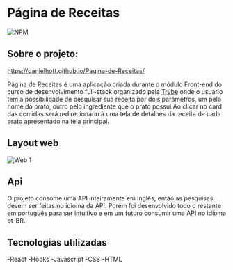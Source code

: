 # Página de Receitas

[![NPM](https://img.shields.io/npm/l/react)](https://github.com/DanielHott/Pagina-de-Receitas/blob/master/LICENSE)

## Sobre o projeto:
https://danielhott.github.io/Pagina-de-Receitas/

Página de Receitas é uma aplicação criada durante o módulo Front-end do curso de desenvolvimento full-stack organizado pela [Trybe](https://www.betrybe.com/) onde o usuário tem a possibilidade de pesquisar sua receita por dois parâmetros, um pelo nome do prato, outro pelo ingrediente que o prato possui.Ao clicar no card das comidas será redirecionado à uma tela de detalhes da receita de cada prato apresentado na tela principal.

## Layout web

![Web 1](https://github.com/DanielHott/exercise-redux-thunk/blob/exercise-one/meuSite.png)

## Api

O projeto consome uma API inteiramente em inglês, então as pesquisas devem ser feitas no idioma da API. Porém foi desenvolvido todo o restante em português para ser intuitivo e em um futuro consumir uma API no idioma pt-BR.

## Tecnologias utilizadas
-React
-Hooks
-Javascript
-CSS
-HTML



